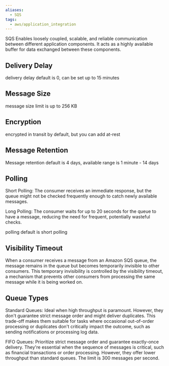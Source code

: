 ```yaml
---
aliases:
  - SQS
tags:
  - aws/application_integration
---
```

SQS Enables loosely coupled, scalable, and reliable communication between different application components. It acts as a highly available buffer for data exchanged between these components.

## Delivery Delay
delivery delay default is 0, can be set up to 15 minutes

## Message Size
message size limit is up to 256 KB

## Encryption
encrypted in transit by default, but you can add at-rest

## Message Retention
Message retention default is 4 days, available range is 1 minute - 14 days

## Polling
Short Polling: The consumer receives an immediate response, but the queue might not be checked frequently enough to catch newly available messages.

Long Polling: The consumer waits for up to 20 seconds for the queue to have a message, reducing the need for frequent, potentially wasteful checks.

polling default is short polling

## Visibility Timeout
When a consumer receives a message from an Amazon SQS queue, the message remains in the queue but becomes temporarily invisible to other consumers. This temporary invisibility is controlled by the visibility timeout, a mechanism that prevents other consumers from processing the same message while it is being worked on.

## Queue Types
Standard Queues: Ideal when high throughput is paramount. However, they don't guarantee strict message order and might deliver duplicates. This trade-off makes them suitable for tasks where occasional out-of-order processing or duplicates don't critically impact the outcome, such as sending notifications or processing log data.

FIFO Queues: Prioritize strict message order and guarantee exactly-once delivery. They're essential when the sequence of messages is critical, such as financial transactions or order processing. However, they offer lower throughput than standard queues. The limit is 300 messages per second.